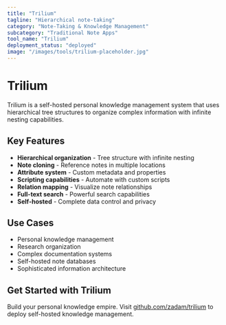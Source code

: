 ```yaml
---
title: "Trilium"
tagline: "Hierarchical note-taking"
category: "Note-Taking & Knowledge Management"
subcategory: "Traditional Note Apps"
tool_name: "Trilium"
deployment_status: "deployed"
image: "/images/tools/trilium-placeholder.jpg"
---
```


# Trilium

Trilium is a self-hosted personal knowledge management system that uses hierarchical tree structures to organize complex information with infinite nesting capabilities.

## Key Features

- **Hierarchical organization** - Tree structure with infinite nesting
- **Note cloning** - Reference notes in multiple locations
- **Attribute system** - Custom metadata and properties
- **Scripting capabilities** - Automate with custom scripts
- **Relation mapping** - Visualize note relationships
- **Full-text search** - Powerful search capabilities
- **Self-hosted** - Complete data control and privacy

## Use Cases

- Personal knowledge management
- Research organization
- Complex documentation systems
- Self-hosted note databases
- Sophisticated information architecture

## Get Started with Trilium

Build your personal knowledge empire. Visit [github.com/zadam/trilium](https://github.com/zadam/trilium) to deploy self-hosted knowledge management.
